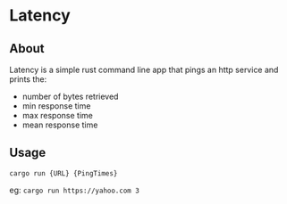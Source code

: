 # Latency

## About
Latency is a simple rust command line app that pings an http service and prints the:

 - number of bytes retrieved
 - min response time
 - max response time
 - mean response time

## Usage


`cargo run {URL} {PingTimes}`

eg: `cargo run https://yahoo.com 3`